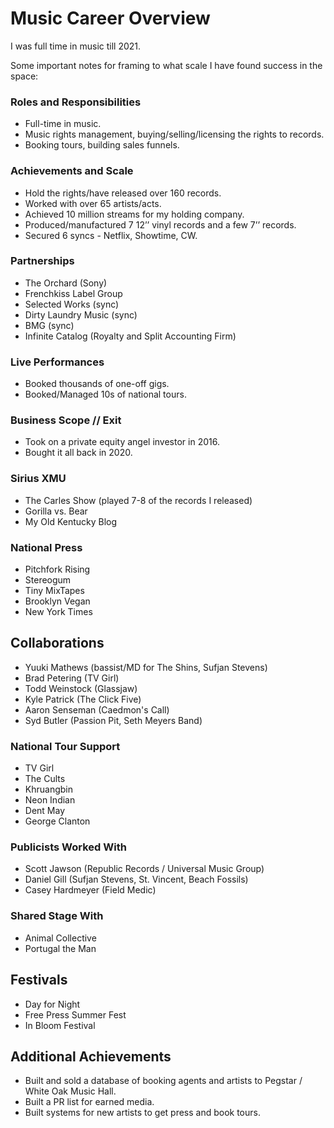 # Music Career Overview
I was full time in music till 2021.

Some important notes for framing to what scale I have found success in the space:

### Roles and Responsibilities
- Full-time in music.
- Music rights management, buying/selling/licensing the rights to records.
- Booking tours, building sales funnels.

### Achievements and Scale
- Hold the rights/have released over 160 records.
- Worked with over 65 artists/acts.
- Achieved 10 million streams for my holding company.
- Produced/manufactured 7 12’’ vinyl records and a few 7’’ records.
- Secured 6 syncs - Netflix, Showtime, CW.

### Partnerships
- The Orchard (Sony)
- Frenchkiss Label Group
- Selected Works (sync)
- Dirty Laundry Music (sync)
- BMG (sync)
- Infinite Catalog (Royalty and Split Accounting Firm)

### Live Performances
- Booked thousands of one-off gigs.
- Booked/Managed 10s of national tours.

### Business Scope // Exit 
- Took on a private equity angel investor in 2016.
- Bought it all back in 2020.

 
### Sirius XMU
- The Carles Show (played 7-8 of the records I released)
- Gorilla vs. Bear
- My Old Kentucky Blog

### National Press
- Pitchfork Rising
- Stereogum
- Tiny MixTapes
- Brooklyn Vegan
- New York Times

## Collaborations

- Yuuki Mathews (bassist/MD for The Shins, Sufjan Stevens)
- Brad Petering (TV Girl)
- Todd Weinstock (Glassjaw)
- Kyle Patrick (The Click Five)
- Aaron Senseman (Caedmon's Call)
- Syd Butler (Passion Pit, Seth Meyers Band)

### National Tour Support
- TV Girl
- The Cults
- Khruangbin
- Neon Indian
- Dent May
- George Clanton

### Publicists Worked With
- Scott Jawson (Republic Records / Universal Music Group)
- Daniel Gill (Sufjan Stevens, St. Vincent, Beach Fossils)
- Casey Hardmeyer (Field Medic)

### Shared Stage With
- Animal Collective
- Portugal the Man


## Festivals
- Day for Night
- Free Press Summer Fest
- In Bloom Festival

## Additional Achievements
- Built and sold a database of booking agents and artists to Pegstar / White Oak Music Hall.
- Built a PR list for earned media.
- Built systems for new artists to get press and book tours.

